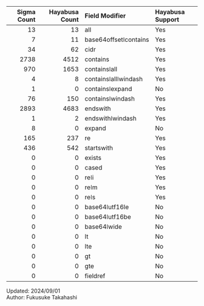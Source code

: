 |   Sigma Count |   Hayabusa Count | Field Modifier        | Hayabusa Support   |
|--------------:|-----------------:|:----------------------|:-------------------|
|            13 |               13 | all                   | Yes                |
|             7 |               11 | base64offsetǀcontains | Yes                |
|            34 |               62 | cidr                  | Yes                |
|          2738 |             4512 | contains              | Yes                |
|           970 |             1653 | containsǀall          | Yes                |
|             4 |                8 | containsǀallǀwindash  | Yes                |
|             1 |                0 | containsǀexpand       | No                 |
|            76 |              150 | containsǀwindash      | Yes                |
|          2893 |             4683 | endswith              | Yes                |
|             1 |                2 | endswithǀwindash      | Yes                |
|             8 |                0 | expand                | No                 |
|           165 |              237 | re                    | Yes                |
|           436 |              542 | startswith            | Yes                |
|             0 |                0 | exists                | Yes                |
|             0 |                0 | cased                 | Yes                |
|             0 |                0 | reǀi                  | Yes                |
|             0 |                0 | reǀm                  | Yes                |
|             0 |                0 | reǀs                  | Yes                |
|             0 |                0 | base64ǀutf16le        | No                 |
|             0 |                0 | base64ǀutf16be        | No                 |
|             0 |                0 | base64ǀwide           | No                 |
|             0 |                0 | lt                    | No                 |
|             0 |                0 | lte                   | No                 |
|             0 |                0 | gt                    | No                 |
|             0 |                0 | gte                   | No                 |
|             0 |                0 | fieldref              | No                 |

Updated: 2024/09/01  
Author: Fukusuke Takahashi